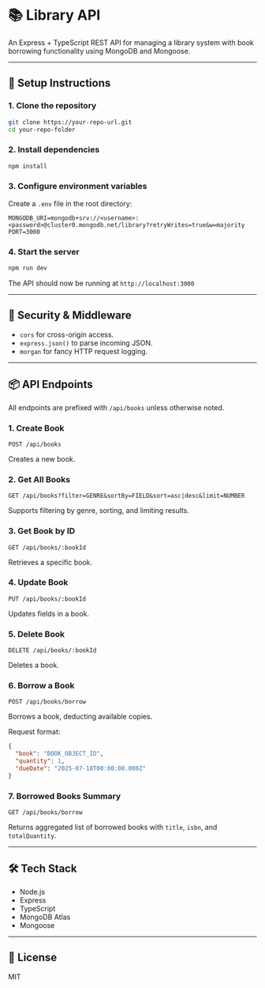 # 📚 Library API

An Express + TypeScript REST API for managing a library system with book borrowing functionality using MongoDB and Mongoose.

---

## 🚀 Setup Instructions

### 1. Clone the repository

```bash
git clone https://your-repo-url.git
cd your-repo-folder
```

### 2. Install dependencies

```bash
npm install
```

### 3. Configure environment variables

Create a `.env` file in the root directory:

```env
MONGODB_URI=mongodb+srv://<username>:<password>@cluster0.mongodb.net/library?retryWrites=true&w=majority
PORT=3000
```

### 4. Start the server

```bash
npm run dev
```

The API should now be running at `http://localhost:3000`

---

## 🔐 Security & Middleware

- `cors` for cross-origin access.
- `express.json()` to parse incoming JSON.
- `morgan` for fancy HTTP request logging.

---

## 📦 API Endpoints

All endpoints are prefixed with `/api/books` unless otherwise noted.

### 1. Create Book

`POST /api/books`

Creates a new book.

### 2. Get All Books

`GET /api/books?filter=GENRE&sortBy=FIELD&sort=asc|desc&limit=NUMBER`

Supports filtering by genre, sorting, and limiting results.

### 3. Get Book by ID

`GET /api/books/:bookId`

Retrieves a specific book.

### 4. Update Book

`PUT /api/books/:bookId`

Updates fields in a book.

### 5. Delete Book

`DELETE /api/books/:bookId`

Deletes a book.

### 6. Borrow a Book

`POST /api/books/borrow`

Borrows a book, deducting available copies.

Request format:

```json
{
  "book": "BOOK_OBJECT_ID",
  "quantity": 1,
  "dueDate": "2025-07-18T00:00:00.000Z"
}
```

### 7. Borrowed Books Summary

`GET /api/books/borrow`

Returns aggregated list of borrowed books with `title`, `isbn`, and `totalQuantity`.

---

## 🛠 Tech Stack

- Node.js
- Express
- TypeScript
- MongoDB Atlas
- Mongoose

---

## 📄 License

MIT